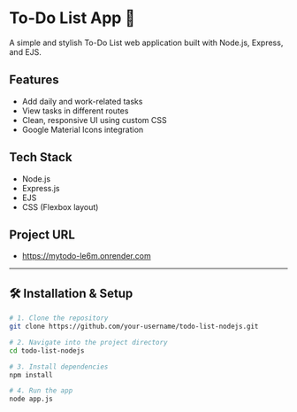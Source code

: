 # To-Do List App 📝

A simple and stylish To-Do List web application built with Node.js, Express, and EJS.

## Features
- Add daily and work-related tasks
- View tasks in different routes
- Clean, responsive UI using custom CSS
- Google Material Icons integration

## Tech Stack
- Node.js
- Express.js
- EJS
- CSS (Flexbox layout)


## Project URL
- https://mytodo-le6m.onrender.com
---

## 🛠️ Installation & Setup

```bash
# 1. Clone the repository
git clone https://github.com/your-username/todo-list-nodejs.git

# 2. Navigate into the project directory
cd todo-list-nodejs

# 3. Install dependencies
npm install

# 4. Run the app
node app.js
